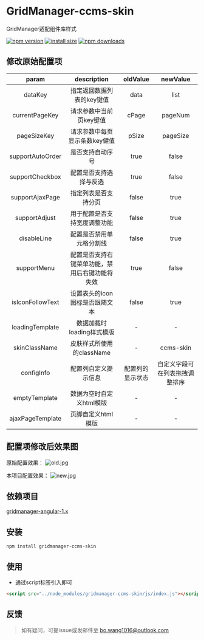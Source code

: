 # GridManager-ccms-skin

GridManager适配组件库样式

[![npm version](https://img.shields.io/npm/v/gridmanager-ccms-skin.svg?style=flat)](https://www.npmjs.com/package/gridmanager-ccms-skin)
[![install size](https://img.shields.io/github/languages/code-size/BoWang816/gridManager-ccms-skin.svg?style=flat)](https://packagephobia.now.sh/result?p=gridmanager-ccms-skin)
[![npm downloads](https://img.shields.io/npm/dt/gridmanager-ccms-skin.svg?style=flat-square)](https://npm-stat.com/charts.html?package=gridmanager-ccms-skin)

## 修改原始配置项

param|description|oldValue|newValue|
:----:|:----:|:----:|:----:|
dataKey | 指定返回数据列表的key键值 | data | list |
currentPageKey | 请求参数中当前页key键值 | cPage | pageNum |
pageSizeKey | 请求参数中每页显示条数key健值 | pSize | pageSize |
supportAutoOrder | 是否支持自动序号 | true | false |
supportCheckbox | 配置是否支持选择与反选 | true | false |
supportAjaxPage | 指定列表是否支持分页 | false | true |
supportAdjust | 用于配置是否支持宽度调整功能 | false | true |
disableLine | 配置是否禁用单元格分割线 | false | true |
supportMenu | 配置是否支持右键菜单功能，禁用后右键功能将失效 | true | false |
isIconFollowText | 设置表头的icon图标是否跟随文本 | false | true |
loadingTemplate | 数据加载时loading样式模版 | - | - |
skinClassName | 皮肤样式所使用的className | - | ccms-skin |
configInfo | 配置列自定义提示信息 | 配置列的显示状态 | 自定义字段可在列表拖拽调整排序 |
emptyTemplate | 数据为空时自定义html模版 | - | - |
ajaxPageTemplate | 页脚自定义html模版 | - | - |

## 配置项修改后效果图

原始配置效果：
![old.jpg](https://i.loli.net/2019/03/26/5c99d7b3551eb.jpg)

本项目配置效果：
![new.jpg](https://i.loli.net/2019/03/26/5c99d7b3567db.jpg)

## 依赖项目

[gridmanager-angular-1.x](https://github.com/baukh789/GridManager-Angular-1.x)

## 安装

```node
npm install gridmanager-ccms-skin
```

## 使用

- 通过script标签引入即可

```html
<script src="../node_modules/gridmanager-ccms-skin/js/index.js"></script>
```

## 反馈

> 如有疑问，可提issue或发邮件至 bo.wang1016@outlook.com
